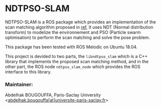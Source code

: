 NDTPSO-SLAM
===========

NDTPSO-SLAM is a ROS package which provides an implementation of the scan matching algorithm proposed in [ref](#),
It uses NDT (Normal distribution transform) to modelize the environnement and PSO (Particle swarm
optimisation) to perform the scan matching and solve the pose problem.

This package has been tested with ROS Melodic on Ubuntu 18.04.

This project is devided to two parts, the `libndtpso_slam` which is a C++ library that implements the
proposed scan matching method, and in the other part, the ROS node `ndtpso_slam_node` which provides the ROS interface to this
library.

### Maintainer:
Abdelhak BOUGOUFFA, Paris-Saclay University <[abdelhak.bougouffa[at]universite-paris-saclay.fr](mailto:abdelhak.bougouffa@universite-paris-saclay.fr)>

